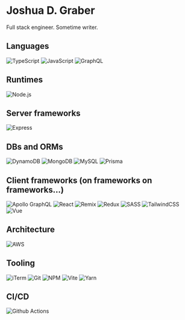 # Joshua D. Graber
Full stack engineer. Sometime writer.


## Languages
![TypeScript](https://img.shields.io/badge/TypeScript-007ACC?style=for-the-badge&logo=typescript&logoColor=white)
![JavaScript](https://img.shields.io/badge/JavaScript-323330?style=for-the-badge&logo=javascript&logoColor=F7DF1E)
![GraphQL](https://img.shields.io/badge/GraphQl-E10098?style=for-the-badge&logo=graphql&logoColor=white)

## Runtimes
![Node.js](https://img.shields.io/badge/Node%20js-339933?style=for-the-badge&logo=nodedotjs&logoColor=white)

## Server frameworks
![Express](https://img.shields.io/badge/Express.js-404D59?style=for-the-badge)

## DBs and ORMs
![DynamoDB](https://img.shields.io/badge/Amazon%20DynamoDB-4053D6?style=for-the-badge&logo=Amazon%20DynamoDB&logoColor=white)
![MongoDB](https://img.shields.io/badge/MongoDB-4EA94B?style=for-the-badge&logo=mongodb&logoColor=white)
![MySQL](https://img.shields.io/badge/MySQL-005C84?style=for-the-badge&logo=mysql&logoColor=white)
![Prisma](https://img.shields.io/badge/Prisma-3982CE?style=for-the-badge&logo=Prisma&logoColor=white)

## Client frameworks (on frameworks on frameworks...)
![Apollo GraphQL](https://img.shields.io/badge/Apollo-GraphQL?style=for-the-badge&logo=apollographql&color=rgb(19%2C%2034%2C%2042))
![React](https://img.shields.io/badge/React-20232A?style=for-the-badge&logo=react&logoColor=61DAFB)
![Remix](https://img.shields.io/badge/remix-000000?style=for-the-badge&logo=remix&logoColor=white)
![Redux](https://img.shields.io/badge/Redux-593D88?style=for-the-badge&logo=redux&logoColor=white)
![SASS](https://img.shields.io/badge/Sass-CC6699?style=for-the-badge&logo=sass&logoColor=white)
![TailwindCSS](https://img.shields.io/badge/Tailwind_CSS-38B2AC?style=for-the-badge&logo=tailwind-css&logoColor=white)
![Vue](https://img.shields.io/badge/Vue.js-35495E?style=for-the-badge&logo=vue.js&logoColor=4FC08D)

## Architecture
![AWS](https://img.shields.io/badge/Amazon_AWS-232F3E?style=for-the-badge&logo=amazon-aws&logoColor=white)

## Tooling
![iTerm](https://img.shields.io/badge/iTerm2-000000?style=for-the-badge&logo=iterm2&logoColor=white)
![Git](https://img.shields.io/badge/GIT-E44C30?style=for-the-badge&logo=git&logoColor=white)
![NPM](https://img.shields.io/badge/npm-CB3837?style=for-the-badge&logo=npm&logoColor=white)
![Vite](https://img.shields.io/badge/Vite-B73BFE?style=for-the-badge&logo=vite&logoColor=FFD62E)
![Yarn](https://img.shields.io/badge/Yarn-2C8EBB?style=for-the-badge&logo=yarn&logoColor=white)

## CI/CD
![Github Actions](https://img.shields.io/badge/Github%20Actions-282a2e?style=for-the-badge&logo=githubactions&logoColor=367cfe)


<!-- 
[![My GitHub Stats](https://github-readme-stats.vercel.app/api/?username=joshuagraber&count_private=true&theme=tokyonight&showicons=true)]()
[![My GitHub Language Stats](https://github-readme-stats.vercel.app/api/top-langs/?username=joshuagraber&langs_count=5&theme=tokyonight)]()
-->
